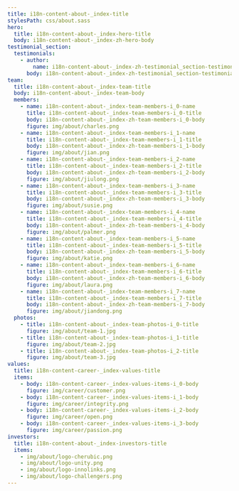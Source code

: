 ```yaml
---
title: i18n-content-about-_index-title
stylesPath: css/about.sass
hero:
  title: i18n-content-about-_index-hero-title
  body: i18n-content-about-_index-zh-hero-body
testimonial_section:
  testimonials:
    - author:
        name: i18n-content-about-_index-zh-testimonial_section-testimonials-i_0-author-name
      body: i18n-content-about-_index-zh-testimonial_section-testimonials-i_0-body
team:
  title: i18n-content-about-_index-team-title
  body: i18n-content-about-_index-team-body
  members:
    - name: i18n-content-about-_index-team-members-i_0-name
      title: i18n-content-about-_index-team-members-i_0-title
      body: i18n-content-about-_index-zh-team-members-i_0-body
      figure: img/about/charles.png
    - name: i18n-content-about-_index-team-members-i_1-name
      title: i18n-content-about-_index-team-members-i_1-title
      body: i18n-content-about-_index-zh-team-members-i_1-body
      figure: img/about/jian.png
    - name: i18n-content-about-_index-team-members-i_2-name
      title: i18n-content-about-_index-team-members-i_2-title
      body: i18n-content-about-_index-zh-team-members-i_2-body
      figure: img/about/jiulong.png
    - name: i18n-content-about-_index-team-members-i_3-name
      title: i18n-content-about-_index-team-members-i_3-title
      body: i18n-content-about-_index-zh-team-members-i_3-body
      figure: img/about/susie.png
    - name: i18n-content-about-_index-team-members-i_4-name
      title: i18n-content-about-_index-team-members-i_4-title
      body: i18n-content-about-_index-zh-team-members-i_4-body
      figure: img/about/palmer.png
    - name: i18n-content-about-_index-team-members-i_5-name
      title: i18n-content-about-_index-team-members-i_5-title
      body: i18n-content-about-_index-zh-team-members-i_5-body
      figure: img/about/katie.png
    - name: i18n-content-about-_index-team-members-i_6-name
      title: i18n-content-about-_index-team-members-i_6-title
      body: i18n-content-about-_index-zh-team-members-i_6-body
      figure: img/about/laura.png
    - name: i18n-content-about-_index-team-members-i_7-name
      title: i18n-content-about-_index-team-members-i_7-title
      body: i18n-content-about-_index-zh-team-members-i_7-body
      figure: img/about/jiandong.png
  photos:
    - title: i18n-content-about-_index-team-photos-i_0-title
      figure: img/about/team-1.jpg
    - title: i18n-content-about-_index-team-photos-i_1-title
      figure: img/about/team-2.jpg
    - title: i18n-content-about-_index-team-photos-i_2-title
      figure: img/about/team-3.jpg
values:
  title: i18n-content-career-_index-values-title
  items:
    - body: i18n-content-career-_index-values-items-i_0-body
      figure: img/career/customer.png
    - body: i18n-content-career-_index-values-items-i_1-body
      figure: img/career/integrity.png
    - body: i18n-content-career-_index-values-items-i_2-body
      figure: img/career/open.png
    - body: i18n-content-career-_index-values-items-i_3-body
      figure: img/career/passion.png
investors:
  title: i18n-content-about-_index-investors-title
  items:
    - img/about/logo-cherubic.png
    - img/about/logo-unity.png
    - img/about/logo-innolinks.png
    - img/about/logo-challengers.png
---
```

